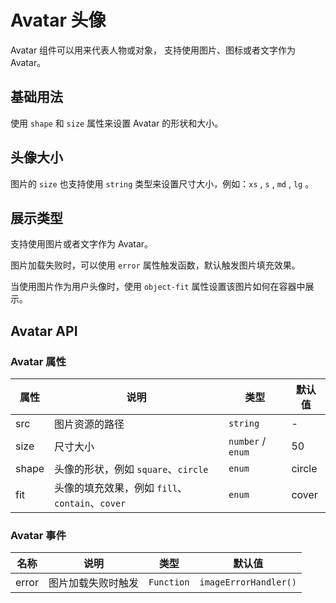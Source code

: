 <!--
 * @Author: 2171204141@qq.com
 * @Date: 2024-12-17 19:14:39
 * @LastEditors: Dream
 * @Description: Avatar 文档
-->

# Avatar 头像

<p>Avatar 组件可以用来代表人物或对象， 支持使用图片、图标或者文字作为 Avatar。</p>

## 基础用法

<p>
使用 <code>shape</code> 和 <code>size</code> 属性来设置 Avatar 的形状和大小。
</p>

<demo vue="../../example/avatar/base.vue"></demo>

## 头像大小

<p>图片的 <code>size</code> 也支持使用 <code>string</code> 类型来设置尺寸大小，例如：<code>xs</code> , <code>s</code> , <code>md</code> , <code>lg</code> 。</p>

<demo vue="../../example/avatar/size.vue"></demo>

## 展示类型

<p>
支持使用图片或者文字作为 Avatar。
</p>

<demo vue="../../example/avatar/src.vue"></demo>

<p>图片加载失败时，可以使用 <code>error</code> 属性触发函数，默认触发图片填充效果。</p>

<demo vue="../../example/avatar/error.vue"></demo>

<p>当使用图片作为用户头像时，使用 <code>object-fit</code> 属性设置该图片如何在容器中展示。</p>

<demo vue="../../example/avatar/fit.vue"></demo>

## Avatar API

### Avatar 属性

| 属性  | 说明                                            | 类型                                              | 默认值 |
| ----- | ----------------------------------------------- | ------------------------------------------------- | ------ |
| src   | 图片资源的路径                                  | `string`                                          | -      |
| size  | 尺寸大小                                        | `number` / `enum`                                 | 50     |
| shape | 头像的形状，例如 `square`、`circle`             | `enum`                                            | circle |
| fit   | 头像的填充效果，例如 `fill`、`contain`、`cover` | `enum`<Tool :value="'fill,contain,cover'"></Tool> | cover  |

### Avatar 事件

| 名称  | 说明               | 类型       | 默认值                |
| ----- | ------------------ | ---------- | --------------------- |
| error | 图片加载失败时触发 | `Function` | `imageErrorHandler()` |

<script>
</script>
